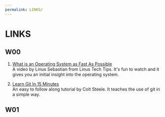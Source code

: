 ```yaml
---
permalink: LINKS/
---
```


# LINKS

## W00
1. [What is an Operating System as Fast As Possible](https://youtu.be/pVzRTmdd9j0)<br>
A video by Linus Sebastian from Linus Tech Tips. 
It's fun to watch and it gives you an initial insight into the operating system.

2. [Learn Git In 15 Minutes](https://youtu.be/USjZcfj8yxE)<br>
An easy to follow along tutorial by Colt Steele.
It teaches the use of git in a simple way.

## W01
